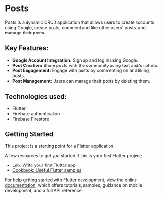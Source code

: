 # Posts

Posts is a dynamic CRUD application that allows users to create accounts using Google, create posts, comment and like other users' posts, and manage their posts.

## Key Features:

- **Google Account Integration:** Sign up and log in using Google.
- **Post Creation:** Share posts with the community using text and/or photo.
- **Post Engagement:** Engage with posts by commenting on and liking posts.
- **Post Management:** Users can manage their posts by deleting them.

## Technologies used:

- Flutter
- Firebase authentication
- Firebase Firestore


## Getting Started

This project is a starting point for a Flutter application.

A few resources to get you started if this is your first Flutter project:

- [Lab: Write your first Flutter app](https://docs.flutter.dev/get-started/codelab)
- [Cookbook: Useful Flutter samples](https://docs.flutter.dev/cookbook)

For help getting started with Flutter development, view the
[online documentation](https://docs.flutter.dev/), which offers tutorials,
samples, guidance on mobile development, and a full API reference.

